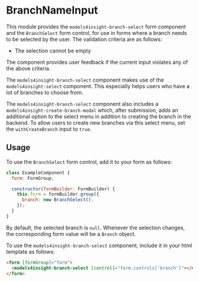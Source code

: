 # BranchNameInput

This module provides the `models4insight-branch-select` form component and the `BranchSelect` form control, for use in forms where a branch needs to be selected by the user. The validation criteria are as follows:

- The selection cannot be empty

The component provides user feedback if the current input violates any of the above criteria.

The `models4insight-branch-select` component makes use of the `models4insight-select` component. This especially helps users who have a lot of branches to choose from.

The `models4insight-branch-select` component also includes a `models4insight-create-branch-modal` which, after submission, adds an additional option to the select menu in addition to creating the branch in the backend. To allow users to create new branches via this select menu, set the `withCreateBranch` input to `true`.

## Usage

To use the `BranchSelect` form control, add it to your form as follows:

```javascript
class ExampleComponent {
  form: FormGroup;

  constructor(formBuilder: FormBuilder) {
    this.form = formBuilder.group({
      branch: new BranchSelect(),
    });
  }
}
```

By default, the selected branch is `null`. Whenever the selection changes, the corresponding form value will be a `Branch` object.

To use the `models4insight-branch-select` component, include it in your html template as follows:

```html
<form [formGroup]="form">
  <models4insight-branch-select [control]="form.controls['branch']"></models4insight-branch-select>
</form>
```
